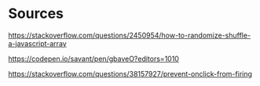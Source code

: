 





# Sources

https://stackoverflow.com/questions/2450954/how-to-randomize-shuffle-a-javascript-array

https://codepen.io/savant/pen/gbaveO?editors=1010

https://stackoverflow.com/questions/38157927/prevent-onclick-from-firing